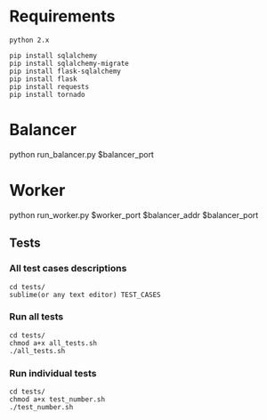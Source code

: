 Requirements
=======
	python 2.x

	pip install sqlalchemy
	pip install sqlalchemy-migrate
	pip install flask-sqlalchemy
	pip install flask
	pip install requests
	pip install tornado

Balancer
=======
python run_balancer.py $balancer_port

Worker
=======
python run_worker.py $worker_port $balancer_addr $balancer_port

## Tests
### All test cases descriptions
	cd tests/
	sublime(or any text editor) TEST_CASES

### Run all tests
	cd tests/
	chmod a+x all_tests.sh
	./all_tests.sh

### Run individual tests
	cd tests/
	chmod a+x test_number.sh
	./test_number.sh
